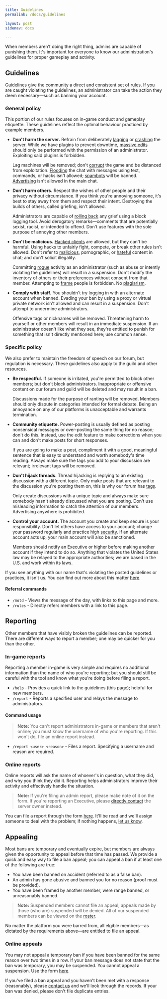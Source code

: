 ```yaml
---
title: Guidelines
permalink: /docs/guidelines

layout: post
sidenav: docs

---
```

When members aren’t doing the right thing, admins are capable of punishing them.
It's important for everyone to know our administration's guidelines for proper gameplay and activity.

## Guidelines
Guidelines give the community a direct and consistent set of rules.
If you are caught violating the guidelines, an administrator can take the action they deem necessary—such as banning your account.

### General policy
This portion of our rules focuses on in-game conduct and gameplay etiquette.
These guidelines reflect the optimal behaviour practiced by example members.

 * **Don't harm the server.** Refrain from deliberately [lagging](https://www.spigotmc.org/wiki/lag-types-and-how-to-fix-them/) or [crashing](https://minecraft.gamepedia.com/Crash) the server. While we have plugins to prevent downtime, [massive edits](http://wiki.sk89q.com/wiki/WorldEdit/Region_operations) should only be performed with the permission of an administrator. Exploiting said plugins is forbidden.

   Lag machines will be removed; don't [corrupt](https://en.wikipedia.org/wiki/Data_corruption) the game and be distanced from exploitation. [Flooding](https://en.wikipedia.org/wiki/IRC_flood) the chat with messages using text, commands, or hacks isn't allowed; [spambots](https://en.wikipedia.org/wiki/Spambot) will be banned. [Advertising](https://en.wikipedia.org/wiki/Advertising) isn't allowed in the main chat.

 * **Don't harm others.** Respect the wishes of other people and their privacy without circumstance. If you think you're annoying someone, it's best to stay away from them and respect their intent. Destroying the builds of others, called griefing, isn't allowed.

   Administrators are capable of [rolling back](https://shadow.ga/docs/2/b-management/#rolling-back-a-member) any grief using a block logging tool. Avoid derogatory remarks—comments that are potentially sexist, racist, or intended to offend. Don't use features with the sole purpose of annoying other members.

 * **Don't be malicious.** [Hacked clients](http://wiki.vg/Client_List) are allowed, but they can't be harmful. Using hacks to unfairly fight, compete, or break other rules isn't allowed. Don't refer to [malicious](https://en.wikipedia.org/wiki/Malware), pornographic, or [hateful](https://en.wikipedia.org/wiki/Hate_speech) content in chat; and don't solicit illegality.

   Committing [rogue](https://www.merriam-webster.com/words-at-play/were-going-rogue) activity as an administrator (such as abuse or intently violating the guidelines) will result in a suspension. Don't modify the inventory of others or their preferences without consent from that member. Attempting to [frame](https://en.wikipedia.org/wiki/Frameup) people is forbidden. No [plagiarism](https://en.wikipedia.org/wiki/Plagiarism).

 * **Comply with staff.** You shouldn't try logging in with an alternate account when banned. Evading your ban by using a proxy or virtual private network isn't allowed and can result in a suspension. Don't attempt to undermine administrators.

   Offensive tags or nicknames will be removed. Threatening harm to yourself or other members will result in an immediate suspension. If an administrator doesn't like what they see, they're entitled to punish for something that isn't directly mentioned here; use common sense.

### Specific policy
We also prefer to maintain the freedom of speech on our forum, but regulation is necessary.
These guidelines also apply to the guild and other resources.

 * **Be respectful.** If someone is irritated, you're permitted to block other members; but don't block administrators. Inappropriate or offensive content on our forum and guild will be deleted and may result in a ban.

   Discussions made for the purpose of ranting will be removed. Members should only dispute in categories intended for formal debate. Being an annoyance on any of our platforms is unacceptable and warrants termination.

 * **Community etiquette.** Power-posting is usually defined as posting nonsensical messages or over-posting the same thing for no reason; don't do this. Instead, use the edit feature to make corrections when you can and don't make posts for short responses.

   If you are going to make a post, compliment it with a good, meaningful sentence that is easy to understand and worth somebody's time reading. Always make sure the tags you add to your discussion are relevant; irrelevant tags will be removed.

 * **Don't hijack threads.** Thread hijacking is replying to an existing discussion with a different topic. Only make posts that are relevant to the discussion you're posting them on, this is why our forum has [tags](https://f.shadow.ga/tags).

   Only create discussions with a unique topic and always make sure somebody hasn't already discussed what you are posting. Don't use misleading information to catch the attention of our members. Advertising anywhere is prohibited.

 * **Control your account.** The account you create and keep secure is your responsibility. Don't let others have access to your account; change your password regularly and practice high [security](https://shadow.ga/docs/2/d-security/). If an alternate account acts up, your main account will also be sanctioned.

   Members should notify an Executive or higher before making another account if they intend to do so. Anything that violates the United States law may be relayed to the appropriate authorities; we are based in the U.S. and work within its laws.

If you see anything with our name that's violating the posted guidelines or practices, it isn't us.
You can find out more about this matter [here](https://shadow.ga/docs/2/d-security/#watching-your-back).

#### Referral commands
 * `/motd` - Views the message of the day, with links to this page and more.
 * `/rules` - Directly refers members with a link to this page.

## Reporting
Other members that have visibly broken the guidelines can be reported.
There are different ways to report a member; one may be quicker for you than the other.

### In-game reports
Reporting a member in-game is very simple and requires no additional information than the name of who you're reporting; but you should still be careful with the tool and know what you're doing before filing a report.

 * `/help` - Provides a quick link to the guidelines (this page); helpful for new members.
 * `/report` - Reports a specified user and relays the message to administrators.

#### Command usage

> **Note:** You can't report administrators in-game or members that aren't online; you must know the username of who you're reporting. If this won't do, file an online report instead.

 * `/report <user> <reason>` - Files a report. Specifying a username and reason are required.

### Online reports
Online reports will ask the name of whoever's in question, what they did, and why you think they did it.
Reporting helps administrators improve their activity and effectively handle the situation.

> **Note:** If you're filing an admin report, please make note of it on the form. If you're reporting an Executive, please [directly contact](https://shadow.ga/docs/1/d-support/#direct-support) the server owner instead.

You can file a report through the form [here](https://shadowga.typeform.com/to/On3kVf).
It'll be read and we'll assign someone to deal with the problem; if nothing happens, [let us know](https://shadow.ga/docs/1/d-support/#direct-support).

## Appealing
Most bans are temporary and eventually expire, but members are always given the opportunity to appeal before that time has passed.
We provide a quick and easy way to file a ban appeal; you can appeal a ban if at least one of the following are true:

 * You have been banned on accident (referred to as a false ban).
 * An admin has gone abusive and banned you for no reason (proof must be provided).
 * You have been framed by another member, were range banned, or unreasonably banned.

> **Note:** Suspended members cannot file an appeal; appeals made by those (who are) suspended will be denied. All of our suspended members can be viewed on the [roster](https://f.shadow.ga/d/77-suspensions-roster-11-2017).

No matter the platform you were barred from, all elgible members—as dictated by the requirements above—are entitled to file an appeal.

### Online appeals
You may not appeal a temporary ban if you have been banned for the same reason over two times in a row.
If your ban message does not state that the ban was temporary, you may be suspended. You cannot appeal a suspension.
Use the form [here](https://shadowga.typeform.com/to/fE4jeV).

If you've filed a ban appeal and you haven't been met with a response (reasonably), please [contact us](https://shadow.ga/docs/1/d-support/#direct-support) and we'll look through the records. If your ban was denied, please don't file duplicate entries.
